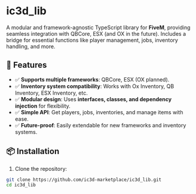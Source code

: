 # ic3d_lib  

A modular and framework-agnostic TypeScript library for **FiveM**, providing seamless integration with QBCore, ESX (and OX in the future). Includes a bridge for essential functions like player management, jobs, inventory handling, and more.

## 🚀 Features  
- ✅ **Supports multiple frameworks**: QBCore, ESX (OX planned).  
- ✅ **Inventory system compatibility**: Works with Ox Inventory, QB Inventory, ESX Inventory, etc.  
- ✅ **Modular design**: Uses **interfaces, classes, and dependency injection** for flexibility.  
- ✅ **Simple API**: Get players, jobs, inventories, and manage items with ease.  
- ✅ **Future-proof**: Easily extendable for new frameworks and inventory systems.  

## 📦 Installation  
1. Clone the repository:  
```sh
git clone https://github.com/ic3d-marketplace/ic3d_lib.git
cd ic3d_lib
```
